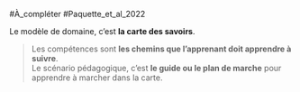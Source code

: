 #À_compléter 
#Paquette_et_al_2022  

Le modèle de domaine, c’est **la carte des savoirs**.  
> Les compétences sont **les chemins que l’apprenant doit apprendre à suivre**.  
> Le scénario pédagogique, c’est **le guide ou le plan de marche** pour apprendre à marcher dans la carte.